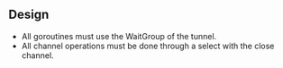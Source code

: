 ## Design

* All goroutines must use the WaitGroup of the tunnel.
* All channel operations must be done through a select with the close channel.
